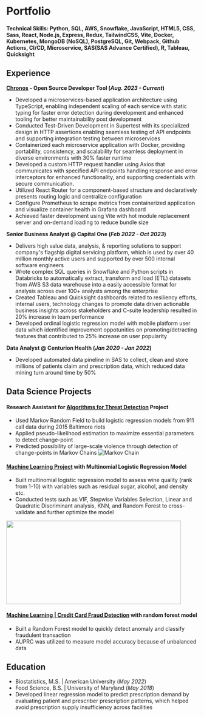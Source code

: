 # Portfolio
#### Technical Skills: Python, SQL, AWS, Snowflake, JavaScript, HTML5, CSS, Sass, React, Node.js, Express, Redux, TailwindCSS, Vite, Docker, Kubernetes,  MongoDB (NoSQL), PostgreSQL, Git, Webpack, Github Actions, CI/CD, Microservice, SAS(SAS Advance Certified), R, Tableau, Quicksight

## Experience
**[Chronos](https://chronoslany.com/) - Open Source Developer Tool (_Aug. 2023 - Current_)**
- Developed a microservices-based application architecture using TypeScript, enabling independent scaling of each service with static typing for faster error detection during development and enhanced tooling for better maintainability post development
- Conducted Test-Driven Development in Supertest with its specialized design in HTTP assertions enabling seamless testing of API endpoints and supporting integration testing between microservices
- Containerized each microservice application with Docker, providing portability, consistency, and scalability for seamless deployment in diverse environments with 30% faster runtime
- Developed a custom HTTP request handler using Axios that communicates with specified API endpoints handling response and error interceptors for enhanced functionality, and supporting credentials with secure communication. 
- Utilized React Router for a component-based structure and declaratively presents routing logic and centralize configuration
- Configure Prometheus to scrape metrics from containerized application and visualize container health in Grafana dashboard
- Achieved faster development using Vite with hot module replacement server and on-demand loading to reduce bundle size

**Senior Business Analyst @ Capital One (_Feb 2022 - Oct 2023_)**
- Delivers high value data, analysis, & reporting solutions to support company's flagship digital servicing platform, which is used by over 40 million monthly active users and supported by over 500 internal software engineers
- Wrote complex SQL queries in Snowflake and Python scripts in Databricks to automatically extract, transform and load (ETL) datasets from AWS S3 data warehouse into a easily accessible format for analysis across over 100+ analysts among the enterprise
- Created Tableau and Quicksight dashboards related to resiliency efforts, internal users, technology changes to promote data driven actionable business insights across stakeholders and C-suite leadership resulted in 20% increase in team performance
- Developed ordinal logistic regression model with mobile platform user data which identified improvement oppotunities on promoting/detracting features that contributed to 25% increase on user popularity
  
**Data Analyst @ Centurion Health (_Jan 2020 - Jan 2022_)**
- Developed automated data pineline in SAS to collect, clean and store millions of patients claim and prescription data, which reduced data mining turn around time by 50%
  
## Data Science Projects
#### Research Assistant for <a href="https://new.nsf.gov/funding/opportunities/algorithms-threat-detection-atd">Algorithms for Threat Detection</a> Project
-	Used Markov Random Field to build logistic regression models from 911 call data during 2015 Baltimore riots
-	Applied pseudo-likelihood estimation to maximize essential parameters to detect change-point 
-	Predicted possibility of large-scale violence through detection of change-points in Markov Chains
![Markov Chain](/assets/markov-chain2.jpg)

#### [Machine Learning Project](https://github.com/ZhongyanLiang/ML-Project-with-Multinomial-Logistic-Regression-Model/blob/main/README.md) with Multinomial Logistic Regression Model
- Built multinomial logistic regression model to assess wine quality (rank from 1-10) with variables such as residual sugar, alcohol, and density etc.
- Conducted tests such as VIF, Stepwise Variables Selection, Linear and Quadratic Discriminant analysis, KNN, and Random Forest to cross-validate and further optimize the model
  
<img src="assets/Wine_Quality.jpg" width="460" height="220">

#### [Machine Learning | Credit Card Fraud Detection]() with random forest model
- Built a Random Forest model to quickly detect anomaly and classify fraudulent transaction
- AUPRC was utilized to measure model accuracy because of unbalanced data
  
## Education
- Biostatistics, M.S. | American University (_May 2022_)
- Food Science, B.S. | University of Maryland (_May 2018_)
- Developed linear regression model to predict prescription demand by evaluating patient and prescriber prescription patterns, which helped avoid prescription supply insufficiency across facilities
  

